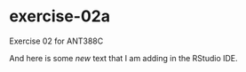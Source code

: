 # exercise-02a
Exercise 02 for ANT388C

And here is some *new* text that I am adding in the RStudio IDE.